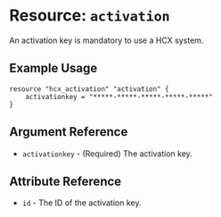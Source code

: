 # Resource: `activation`

An activation key is mandatory to use a HCX system.

## Example Usage

```hcl
resource "hcx_activation" "activation" {
    activationkey = "*****-*****-*****-*****-*****"
}
```

## Argument Reference

* `activationkey` - (Required) The activation key.

## Attribute Reference

* `id` - The ID of the activation key.
